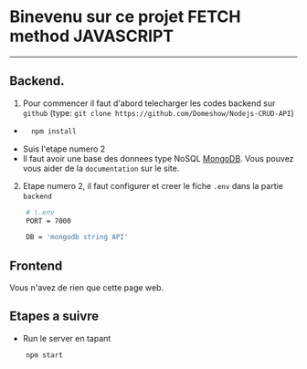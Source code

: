 # Binevenu sur ce projet FETCH method JAVASCRIPT

---

## Backend.

1. Pour commencer il faut d'abord telecharger les codes backend sur `github` (type: `git clone https://github.com/Domeshow/Nodejs-CRUD-API`)

- ```bash
    npm install
  ```
- Suis l'etape numero 2
- Il faut avoir une base des donnees type NoSQL [MongoDB](https://www.mongodb.com/). Vous pouvez vous aider de la `documentation` sur le site.

2. Etape numero 2, il faut configurer et creer le fiche `.env` dans la partie `backend`

```bash
    # \.env
    PORT = 7000

    DB = 'mongodb string API'
```

## Frontend

Vous n'avez de rien que cette page web.

## Etapes a suivre

- Run le server en tapant

```shell
    npm start
```
